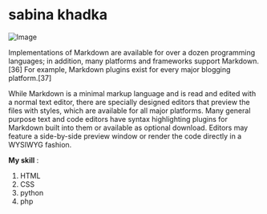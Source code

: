 sabina khadka
======
![Image](https://raw.githubusercontent.com/sabiname/sabiname.github.io/master/IMG-9f37d2c38dbf56bd0cceaa4f929afd0c-V.jpg)

Implementations of Markdown are available for over a dozen programming languages; in addition, many platforms and frameworks support Markdown.[36] For example, Markdown plugins exist for every major blogging platform.[37]

While Markdown is a minimal markup language and is read and edited with a normal text editor, there are specially designed editors that preview the files with styles, which are available for all major platforms. Many general purpose text and code editors have syntax highlighting plugins for Markdown built into them or available as optional download. Editors may feature a side-by-side preview window or render the code directly in a WYSIWYG fashion. 

**My skill** :
  1. HTML  
  2. CSS
  3. python
  4. php